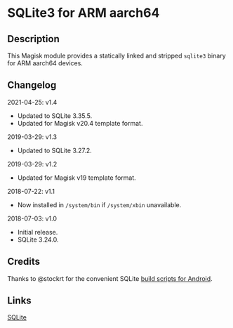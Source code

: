 # **SQLite3 for ARM aarch64**

## Description

This Magisk module provides a statically linked and stripped `sqlite3` binary for ARM aarch64 devices.

## Changelog

2021-04-25: v1.4

- Updated to SQLite 3.35.5.
- Updated for Magisk v20.4 template format.

2019-03-29: v1.3

- Updated to SQLite 3.27.2.

2019-03-29: v1.2

- Updated for Magisk v19 template format.

2018-07-22: v1.1

- Now installed in `/system/bin` if `/system/xbin` unavailable.

2018-07-03: v1.0

- Initial release.
- SQLite 3.24.0.

## Credits

Thanks to @stockrt for the convenient SQLite [build scripts for Android](https://github.com/stockrt/sqlite3-android).

## Links
[SQLite](https://www.sqlite.org/)
